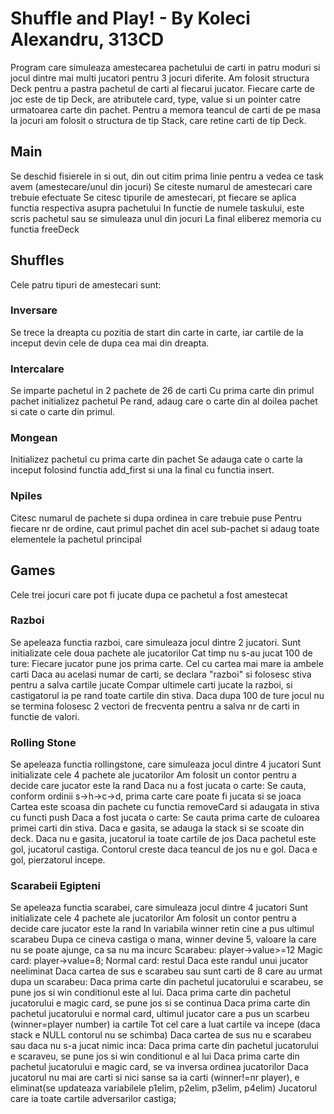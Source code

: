# Shuffle and Play! - By Koleci Alexandru, 313CD

Program care simuleaza amestecarea pachetului de carti in patru moduri si jocul dintre mai multi jucatori pentru 3 jocuri diferite.
Am folosit structura Deck pentru a pastra pachetul de carti al fiecarui jucator.
Fiecare carte de joc este de tip Deck, are atributele card, type, value si un pointer catre urmatoarea carte din pachet.
Pentru a memora teancul de carti de pe masa la jocuri am folosit o structura de tip Stack, care retine carti de tip Deck.

## Main

Se deschid fisierele in si out, din out citim prima linie pentru a vedea ce task avem (amestecare/unul din jocuri)
Se citeste numarul de amestecari care trebuie efectuate
Se citesc tipurile de amestecari, pt fiecare se aplica functia respectiva asupra pachetului 
In functie de numele taskului, este scris pachetul sau se simuleaza unul din jocuri
La final eliberez memoria cu functia freeDeck

## Shuffles

Cele patru tipuri de amestecari sunt:

### Inversare

Se trece la dreapta cu pozitia de start din carte in carte, iar cartile de la inceput devin cele de dupa cea mai din dreapta.

### Intercalare

Se imparte pachetul in 2 pachete de 26 de carti
Cu prima carte din primul pachet initializez pachetul
Pe rand, adaug care o carte din al doilea pachet si cate o carte din primul.

### Mongean

Initializez pachetul cu prima carte din pachet
Se adauga cate o carte la inceput folosind functia add_first si una la final cu functia insert.

### Npiles

Citesc numarul de pachete si dupa ordinea in care trebuie puse
Pentru fiecare nr de ordine, caut primul pachet din acel sub-pachet si adaug toate elementele la pachetul principal

## Games

Cele trei jocuri care pot fi jucate dupa ce pachetul a fost amestecat

### Razboi

Se apeleaza functia razboi, care simuleaza jocul dintre 2 jucatori.
Sunt initializate cele doua pachete ale jucatorilor
Cat timp nu s-au jucat 100 de ture:
Fiecare jucator pune jos prima carte. Cel cu cartea mai mare ia ambele carti
Daca au acelasi numar de carti, se declara "razboi" si folosesc stiva pentru a salva cartile jucate
Compar ultimele carti jucate la razboi, si castigatorul ia pe rand toate cartile din stiva.
Daca dupa 100 de ture jocul nu se termina folosesc 2 vectori de frecventa pentru a salva nr de carti in functie de valori.

### Rolling Stone

Se apeleaza functia rollingstone, care simuleaza jocul dintre 4 jucatori
Sunt initializate cele 4 pachete ale jucatorilor
Am folosit un contor pentru a decide care jucator este la rand
Daca nu a fost jucata o carte:
    Se cauta, conform ordinii s->h->c->d, prima carte care poate fi jucata si se joaca
    Cartea este scoasa din pachete cu functia removeCard si adaugata in stiva cu functi push
Daca a fost jucata o carte: 
    Se cauta prima carte de culoarea primei carti din stiva.
    Daca e gasita, se adauga la stack si se scoate din deck.
    Daca nu e gasita, jucatorul ia toate cartile de jos
Daca pachetul este gol, jucatorul castiga.
Contorul creste daca teancul de jos nu e gol. Daca e gol, pierzatorul incepe.

### Scarabeii Egipteni

Se apeleaza functia scarabei, care simuleaza jocul dintre 4 jucatori
Sunt initializate cele 4 pachete ale jucatorilor
Am folosit un contor pentru a decide care jucator este la rand
In variabila winner retin cine a pus ultimul scarabeu
Dupa ce cineva castiga o mana, winner devine 5, valoare la care nu se poate ajunge, ca sa nu ma incurc
Scarabeu: player->value>=12
Magic card: player->value=8;
Normal card: restul
Daca este randul unui jucator neeliminat
Daca cartea de sus e scarabeu sau sunt carti de 8 care au urmat dupa un scarabeu:
    Daca prima carte din pachetul jucatorului e scarabeu, se pune jos si win conditionul este al lui.
    Daca prima carte din pachetul jucatorului e magic card, se pune jos si se continua
    Daca prima carte din pachetul jucatorului e normal card, ultimul jucator care a pus un scarbeu (winner=player number) ia cartile
    Tot cel care a luat cartile va incepe (daca stack e NULL contorul nu se schimba)
Daca cartea de sus nu e scarabeu sau daca nu s-a jucat nimic inca:
    Daca prima carte din pachetul jucatorului e scaraveu, se pune jos si win conditionul e al lui
    Daca prima carte din pachetul jucatorului e magic card, se va inversa ordinea jucatorilor
Daca jucatorul nu mai are carti si nici sanse sa ia carti (winner!=nr player), e eliminat(se updateaza variabilele p1elim, p2elim, p3elim, p4elim)
Jucatorul care ia toate cartile adversarilor castiga;